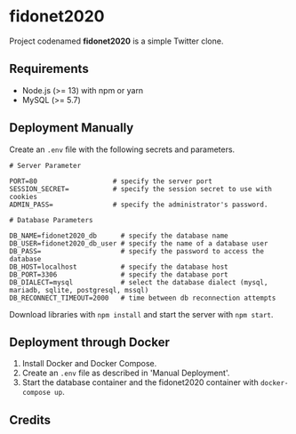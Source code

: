 fidonet2020
===========

Project codenamed __fidonet2020__ is a simple Twitter clone.

## Requirements

* Node.js (>= 13) with npm or yarn
* MySQL (>= 5.7)

## Deployment Manually

Create an `.env` file with the following secrets and parameters.

```
# Server Parameter

PORT=80                   # specify the server port
SESSION_SECRET=           # specify the session secret to use with cookies
ADMIN_PASS=               # specify the administrator's password.

# Database Parameters

DB_NAME=fidonet2020_db      # specify the database name
DB_USER=fidonet2020_db_user # specify the name of a database user
DB_PASS=                    # specify the password to access the database
DB_HOST=localhost           # specify the database host
DB_PORT=3306                # specify the database port
DB_DIALECT=mysql            # select the database dialect (mysql, mariadb, sqlite, postgresql, mssql)
DB_RECONNECT_TIMEOUT=2000   # time between db reconnection attempts
```

Download libraries with `npm install` and start the server with `npm start`.

## Deployment through Docker

1. Install Docker and Docker Compose.
2. Create an `.env` file as described in 'Manual Deployment'.
3. Start the database container and the fidonet2020 container with `docker-compose up`.

## Credits
